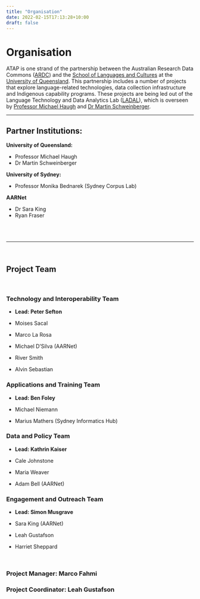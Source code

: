 ```yaml
---
title: "Organisation"
date: 2022-02-15T17:13:28+10:00
draft: false
---
```

# Organisation

ATAP is one strand of the partnership between the Australian Research Data Commons ([ARDC](https://ardc.edu.au/)) and the [School of Languages and Cultures](https://languages-cultures.uq.edu.au/) at the [University of Queensland](https://www.uq.edu.au/). This partnership includes a number of  projects that explore language-related technologies, data collection infrastructure and Indigenous capability programs. These projects are being led out of the Language Technology and Data Analytics Lab ([LADAL](https://slcladal.github.io/index.html)), which is overseen by [Professor Michael Haugh](https://languages-cultures.uq.edu.au/profile/1498/michael-haugh) and [Dr Martin Schweinberger](https://languages-cultures.uq.edu.au/profile/4295/martin-schweinberger).

<hr />

## Partner Institutions:

**University of Queensland:** 

- Professor Michael Haugh
- Dr Martin Schweinberger

**University of Sydney:**

- Professor Monika Bednarek (Sydney Corpus Lab)

**AARNet**

- Dr Sara King
- Ryan Fraser
<br />
<br />
<hr />
<br />

## Project Team
<br />

### Technology and Interoperability Team

- **Lead: Peter Sefton**

- Moises Sacal
- Marco La Rosa
- Michael D’Silva (AARNet)
- River Smith
- Alvin Sebastian

### Applications and Training Team

- **Lead: Ben Foley**

- Michael Niemann
- Marius Mathers (Sydney Informatics Hub)

### Data and Policy Team

- **Lead: Kathrin Kaiser**

- Cale Johnstone
- Maria Weaver
- Adam Bell (AARNet)

### Engagement and Outreach Team

- **Lead: Simon Musgrave**

- Sara King (AARNet)
- Leah Gustafson
- Harriet Sheppard

<br />

### Project Manager: Marco Fahmi

### Project Coordinator: Leah Gustafson

